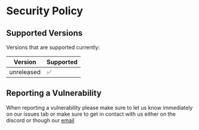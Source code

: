 # Security Policy

## Supported Versions

Versions that are supported currently:

| Version    | Supported          |
|------------| ------------------ |
| unreleased | :white_check_mark: |


## Reporting a Vulnerability

When reporting a vulnerability please make sure to let us know immediately on our issues tab or make sure to get in contact with us either on the discord or though our [email](mailto:support@waldo.vision)